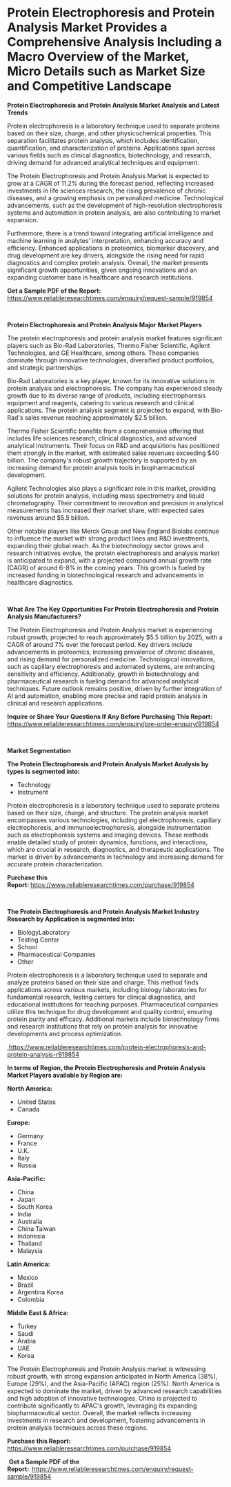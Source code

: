 <p><h1>Protein Electrophoresis and Protein Analysis Market Provides a Comprehensive Analysis Including a Macro Overview of the Market, Micro Details such as Market Size and Competitive Landscape</h1></p><p><strong>Protein Electrophoresis and Protein Analysis Market Analysis and Latest Trends</strong></p>
<p><p>Protein electrophoresis is a laboratory technique used to separate proteins based on their size, charge, and other physicochemical properties. This separation facilitates protein analysis, which includes identification, quantification, and characterization of proteins. Applications span across various fields such as clinical diagnostics, biotechnology, and research, driving demand for advanced analytical techniques and equipment.</p><p>The Protein Electrophoresis and Protein Analysis Market is expected to grow at a CAGR of 11.2% during the forecast period, reflecting increased investments in life sciences research, the rising prevalence of chronic diseases, and a growing emphasis on personalized medicine. Technological advancements, such as the development of high-resolution electrophoresis systems and automation in protein analysis, are also contributing to market expansion. </p><p>Furthermore, there is a trend toward integrating artificial intelligence and machine learning in analytes’ interpretation, enhancing accuracy and efficiency. Enhanced applications in proteomics, biomarker discovery, and drug development are key drivers, alongside the rising need for rapid diagnostics and complex protein analysis. Overall, the market presents significant growth opportunities, given ongoing innovations and an expanding customer base in healthcare and research institutions.</p></p>
<p><strong>Get a Sample PDF of the Report:&nbsp;</strong> <a href="https://www.reliableresearchtimes.com/enquiry/request-sample/919854?utm_campaign=3026&utm_medium=2&utm_source=Github&utm_content=ia&utm_term=18042025&utm_id=protein-electrophoresis-and-protein-analysis">https://www.reliableresearchtimes.com/enquiry/request-sample/919854</a></p>
<p>&nbsp;</p>
<p><strong>Protein Electrophoresis and Protein Analysis Major Market Players</strong></p>
<p><p>The protein electrophoresis and protein analysis market features significant players such as Bio-Rad Laboratories, Thermo Fisher Scientific, Agilent Technologies, and GE Healthcare, among others. These companies dominate through innovative technologies, diversified product portfolios, and strategic partnerships.</p><p>Bio-Rad Laboratories is a key player, known for its innovative solutions in protein analysis and electrophoresis. The company has experienced steady growth due to its diverse range of products, including electrophoresis equipment and reagents, catering to various research and clinical applications. The protein analysis segment is projected to expand, with Bio-Rad's sales revenue reaching approximately $2.5 billion.</p><p>Thermo Fisher Scientific benefits from a comprehensive offering that includes life sciences research, clinical diagnostics, and advanced analytical instruments. Their focus on R&D and acquisitions has positioned them strongly in the market, with estimated sales revenues exceeding $40 billion. The company's robust growth trajectory is supported by an increasing demand for protein analysis tools in biopharmaceutical development.</p><p>Agilent Technologies also plays a significant role in this market, providing solutions for protein analysis, including mass spectrometry and liquid chromatography. Their commitment to innovation and precision in analytical measurements has increased their market share, with expected sales revenues around $5.5 billion.</p><p>Other notable players like Merck Group and New England Biolabs continue to influence the market with strong product lines and R&D investments, expanding their global reach. As the biotechnology sector grows and research initiatives evolve, the protein electrophoresis and analysis market is anticipated to expand, with a projected compound annual growth rate (CAGR) of around 6-8% in the coming years. This growth is fueled by increased funding in biotechnological research and advancements in healthcare diagnostics.</p></p>
<p>&nbsp;</p>
<p><strong>What Are The Key Opportunities For Protein Electrophoresis and Protein Analysis Manufacturers?</strong></p>
<p><p>The Protein Electrophoresis and Protein Analysis market is experiencing robust growth, projected to reach approximately $5.5 billion by 2025, with a CAGR of around 7% over the forecast period. Key drivers include advancements in proteomics, increasing prevalence of chronic diseases, and rising demand for personalized medicine. Technological innovations, such as capillary electrophoresis and automated systems, are enhancing sensitivity and efficiency. Additionally, growth in biotechnology and pharmaceutical research is fueling demand for advanced analytical techniques. Future outlook remains positive, driven by further integration of AI and automation, enabling more precise and rapid protein analysis in clinical and research applications.</p></p>
<p><strong>Inquire or Share Your Questions If Any Before Purchasing This Report:</strong> <a href="https://www.reliableresearchtimes.com/enquiry/pre-order-enquiry/919854?utm_campaign=3026&utm_medium=2&utm_source=Github&utm_content=ia&utm_term=18042025&utm_id=protein-electrophoresis-and-protein-analysis">https://www.reliableresearchtimes.com/enquiry/pre-order-enquiry/919854</a></p>
<p>&nbsp;</p>
<p><strong>Market Segmentation</strong></p>
<p><strong>The Protein Electrophoresis and Protein Analysis Market Analysis by types is segmented into:</strong></p>
<p><ul><li>Technology</li><li>Instrument</li></ul></p>
<p><p>Protein electrophoresis is a laboratory technique used to separate proteins based on their size, charge, and structure. The protein analysis market encompasses various technologies, including gel electrophoresis, capillary electrophoresis, and immunoelectrophoresis, alongside instrumentation such as electrophoresis systems and imaging devices. These methods enable detailed study of protein dynamics, functions, and interactions, which are crucial in research, diagnostics, and therapeutic applications. The market is driven by advancements in technology and increasing demand for accurate protein characterization.</p></p>
<p><strong>Purchase this Report:&nbsp;</strong><a href="https://www.reliableresearchtimes.com/purchase/919854?utm_campaign=3026&utm_medium=2&utm_source=Github&utm_content=ia&utm_term=18042025&utm_id=protein-electrophoresis-and-protein-analysis">https://www.reliableresearchtimes.com/purchase/919854</a></p>
<p>&nbsp;</p>
<p><strong>The Protein Electrophoresis and Protein Analysis Market Industry Research by Application is segmented into:</strong></p>
<p><ul><li>BiologyLaboratory</li><li>Testing Center</li><li>School</li><li>Pharmaceutical Companies</li><li>Other</li></ul></p>
<p><p>Protein electrophoresis is a laboratory technique used to separate and analyze proteins based on their size and charge. This method finds applications across various markets, including biology laboratories for fundamental research, testing centers for clinical diagnostics, and educational institutions for teaching purposes. Pharmaceutical companies utilize this technique for drug development and quality control, ensuring protein purity and efficacy. Additional markets include biotechnology firms and research institutions that rely on protein analysis for innovative developments and process optimization.</p></p>
<p><a href="https://www.reliableresearchtimes.com/protein-electrophoresis-and-protein-analysis-r919854?utm_campaign=3026&utm_medium=2&utm_source=Github&utm_content=ia&utm_term=18042025&utm_id=protein-electrophoresis-and-protein-analysis">&nbsp;https://www.reliableresearchtimes.com/protein-electrophoresis-and-protein-analysis-r919854</a></p>
<p><strong>In terms of Region, the Protein Electrophoresis and Protein Analysis Market Players available by Region are:</strong></p>
<p>
    <p> <strong> North America: </strong>
        <ul>
            <li>United States</li>
            <li>Canada</li>
        </ul>
        </p> 
    <p> <strong> Europe: </strong>
        <ul>
            <li>Germany</li>
            <li>France</li>
            <li>U.K.</li>
            <li>Italy</li>
            <li>Russia</li>
        </ul>
        </p> 
    <p> <strong> Asia-Pacific: </strong>
        <ul>
            <li>China</li>
            <li>Japan</li>
            <li>South Korea</li>
            <li>India</li>
            <li>Australia</li>
            <li>China Taiwan</li>
            <li>Indonesia</li>
            <li>Thailand</li>
            <li>Malaysia</li>
        </ul>
        </p> 
    <p> <strong> Latin America: </strong>
        <ul>
            <li>Mexico</li>
            <li>Brazil</li>
            <li>Argentina Korea</li>
            <li>Colombia</li>
        </ul>
        </p> 
    <p> <strong> Middle East & Africa: </strong>
        <ul>
            <li>Turkey</li>
            <li>Saudi</li>
            <li>Arabia</li>
            <li>UAE</li>
            <li>Korea</li>
        </ul>
    </p>
    </p>
<p><p>The Protein Electrophoresis and Protein Analysis market is witnessing robust growth, with strong expansion anticipated in North America (38%), Europe (29%), and the Asia-Pacific (APAC) region (25%). North America is expected to dominate the market, driven by advanced research capabilities and high adoption of innovative technologies. China is projected to contribute significantly to APAC's growth, leveraging its expanding biopharmaceutical sector. Overall, the market reflects increasing investments in research and development, fostering advancements in protein analysis techniques across these regions.</p></p>
<p><strong>Purchase this Report: </strong><a href="https://www.reliableresearchtimes.com/purchase/919854?utm_campaign=3026&utm_medium=2&utm_source=Github&utm_content=ia&utm_term=18042025&utm_id=protein-electrophoresis-and-protein-analysis">https://www.reliableresearchtimes.com/purchase/919854</a></p>
<p>&nbsp;<strong>Get a Sample PDF of the Report:&nbsp;&nbsp;</strong><a href="https://www.reliableresearchtimes.com/enquiry/request-sample/919854?utm_campaign=3026&utm_medium=2&utm_source=Github&utm_content=ia&utm_term=18042025&utm_id=protein-electrophoresis-and-protein-analysis">https://www.reliableresearchtimes.com/enquiry/request-sample/919854</a></p>
<p><strong></strong></p>
<p><p></p><p></p><p></p></p>